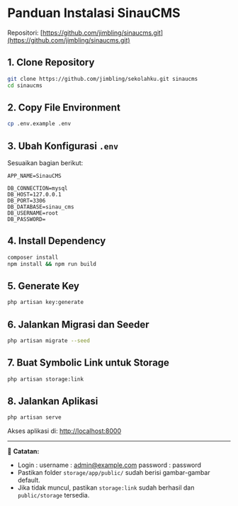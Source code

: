 
# Panduan Instalasi SinauCMS

Repositori: [https://github.com/jimbling/sinaucms.git](https://github.com/jimbling/sinaucms.git)

## 1. Clone Repository
```bash
git clone https://github.com/jimbling/sekolahku.git sinaucms
cd sinaucms
```

## 2. Copy File Environment
```bash
cp .env.example .env
```

## 3. Ubah Konfigurasi `.env`
Sesuaikan bagian berikut:

```
APP_NAME=SinauCMS

DB_CONNECTION=mysql
DB_HOST=127.0.0.1
DB_PORT=3306
DB_DATABASE=sinau_cms
DB_USERNAME=root
DB_PASSWORD=
```

## 4. Install Dependency
```bash
composer install
npm install && npm run build
```

## 5. Generate Key
```bash
php artisan key:generate
```

## 6. Jalankan Migrasi dan Seeder
```bash
php artisan migrate --seed
```

## 7. Buat Symbolic Link untuk Storage
```bash
php artisan storage:link
```

## 8. Jalankan Aplikasi
```bash
php artisan serve
```

Akses aplikasi di: [http://localhost:8000](http://localhost:8000)

---

📌 **Catatan:**
- Login :
  username : admin@example.com
  password : password
- Pastikan folder `storage/app/public/` sudah berisi gambar-gambar default.
- Jika tidak muncul, pastikan `storage:link` sudah berhasil dan `public/storage` tersedia.
